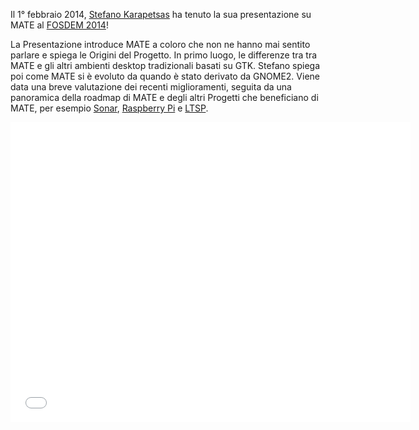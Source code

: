<!--
.. link: https://www.youtube.com/watch?v=iwQ7iqNwRKs
.. description:
.. tags: News,FOSDEM
.. date: 2014-02-07 14:16:13
.. title: Stefano presenas MATE al FOSDEM 2014
.. slug: 2014-02-07-stefano-presents-mate-at-fosdem
.. author: Martin Wimpress
-->

Il 1° febbraio 2014, [Stefano Karapetsas](https://github.com/stefano-k) ha tenuto
la sua presentazione su MATE al [FOSDEM 2014](https://fosdem.org)!

La Presentazione introduce MATE a coloro che non ne hanno mai sentito parlare e spiega le Origini del Progetto. In primo luogo, le differenze tra 
tra MATE e gli altri ambienti desktop tradizionali basati su GTK.
Stefano spiega poi come MATE si è evoluto da quando è stato derivato da GNOME2.
Viene data una breve valutazione dei recenti miglioramenti, seguita da 
una panoramica della roadmap di MATE e degli altri Progetti che beneficiano 
di MATE, per esempio [Sonar](https://sonar-project.org),
[Raspberry Pi](https://www.raspberrypi.org/) e [LTSP](http://www.ltsp.org/).

<iframe width="640" height="480" src="//www.youtube.com/embed/iwQ7iqNwRKs" frameborder="0" allowfullscreen></iframe>

